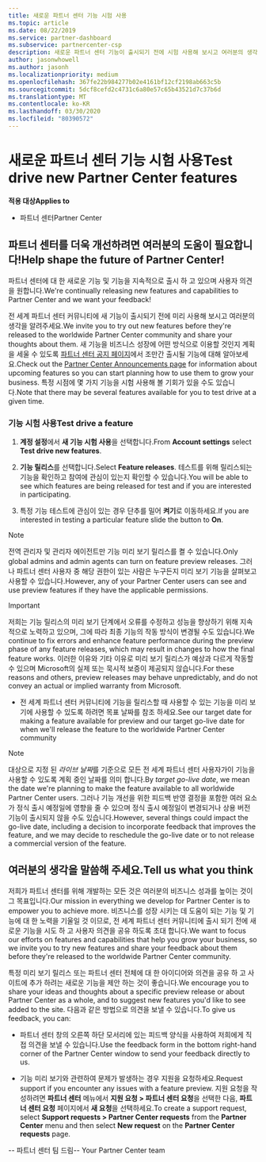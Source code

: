 ```yaml
---
title: 새로운 파트너 센터 기능 시험 사용
ms.topic: article
ms.date: 08/22/2019
ms.service: partner-dashboard
ms.subservice: partnercenter-csp
description: 새로운 파트너 센터 기능이 출시되기 전에 시험 사용해 보시고 여러분의 생각을 알려주세요. 파트너 센터를 더욱 개선하려면 여러분의 도움이 필요합니다!
author: jasonwhowell
ms.author: jasonh
ms.localizationpriority: medium
ms.openlocfilehash: 367fe22b984277b02e4161bf12cf2198ab663c5b
ms.sourcegitcommit: 5dcf8cefd2c4731c6a80e57c65b43521d7c37b6d
ms.translationtype: MT
ms.contentlocale: ko-KR
ms.lasthandoff: 03/30/2020
ms.locfileid: "80390572"
---
```

# <a name="test-drive-new-partner-center-features"></a><span data-ttu-id="9a7db-104">새로운 파트너 센터 기능 시험 사용</span><span class="sxs-lookup"><span data-stu-id="9a7db-104">Test drive new Partner Center features</span></span>

<span data-ttu-id="9a7db-105">**적용 대상**</span><span class="sxs-lookup"><span data-stu-id="9a7db-105">**Applies to**</span></span>

- <span data-ttu-id="9a7db-106">파트너 센터</span><span class="sxs-lookup"><span data-stu-id="9a7db-106">Partner Center</span></span>

## <a name="help-shape-the-future-of-partner-center"></a><span data-ttu-id="9a7db-107">파트너 센터를 더욱 개선하려면 여러분의 도움이 필요합니다!</span><span class="sxs-lookup"><span data-stu-id="9a7db-107">Help shape the future of Partner Center!</span></span>

<span data-ttu-id="9a7db-108">파트너 센터에 대 한 새로운 기능 및 기능을 지속적으로 출시 하 고 있으며 사용자 의견을 원합니다.</span><span class="sxs-lookup"><span data-stu-id="9a7db-108">We're continually releasing new features and capabilities to Partner Center and we want your feedback!</span></span> 

<span data-ttu-id="9a7db-109">전 세계 파트너 센터 커뮤니티에 새 기능이 출시되기 전에 미리 사용해 보시고 여러분의 생각을 알려주세요.</span><span class="sxs-lookup"><span data-stu-id="9a7db-109">We invite you to try out new features before they're released to the worldwide Partner Center community and share your thoughts about them.</span></span> <span data-ttu-id="9a7db-110">새 기능을 비즈니스 성장에 어떤 방식으로 이용할 것인지 계획을 세울 수 있도록 [파트너 센터 공지 페이지](https://partnercenter.microsoft.com/pcv/announcements)에서 조만간 출시될 기능에 대해 알아보세요.</span><span class="sxs-lookup"><span data-stu-id="9a7db-110">Check out the [Partner Center Announcements page](https://partnercenter.microsoft.com/pcv/announcements) for information about upcoming features so you can start planning how to use them to grow your business.</span></span> <span data-ttu-id="9a7db-111">특정 시점에 몇 가지 기능을 시험 사용해 볼 기회가 있을 수도 있습니다.</span><span class="sxs-lookup"><span data-stu-id="9a7db-111">Note that there may be several features available for you to test drive at a given time.</span></span>

### <a name="test-drive-a-feature"></a><span data-ttu-id="9a7db-112">기능 시험 사용</span><span class="sxs-lookup"><span data-stu-id="9a7db-112">Test drive a feature</span></span>

1. <span data-ttu-id="9a7db-113">**계정 설정**에서 **새 기능 시험 사용**을 선택합니다.</span><span class="sxs-lookup"><span data-stu-id="9a7db-113">From **Account settings** select **Test drive new features**.</span></span>

2. <span data-ttu-id="9a7db-114">**기능 릴리스**를 선택합니다.</span><span class="sxs-lookup"><span data-stu-id="9a7db-114">Select **Feature releases**.</span></span> <span data-ttu-id="9a7db-115">테스트를 위해 릴리스되는 기능을 확인하고 참여에 관심이 있는지 확인할 수 있습니다.</span><span class="sxs-lookup"><span data-stu-id="9a7db-115">You will be able to see which features are being released for test and if you are interested in participating.</span></span>

3. <span data-ttu-id="9a7db-116">특정 기능 테스트에 관심이 있는 경우 단추를 밀어 **켜기**로 이동하세요.</span><span class="sxs-lookup"><span data-stu-id="9a7db-116">If you are interested in testing a particular feature slide the button to **On**.</span></span> 

> [!NOTE]  
>  <span data-ttu-id="9a7db-117">전역 관리자 및 관리자 에이전트만 기능 미리 보기 릴리스를 켤 수 있습니다.</span><span class="sxs-lookup"><span data-stu-id="9a7db-117">Only global admins and admin agents can turn on feature preview releases.</span></span> <span data-ttu-id="9a7db-118">그러나 파트너 센터 사용자 중 해당 권한이 있는 사람은 누구든지 미리 보기 기능을 살펴보고 사용할 수 있습니다.</span><span class="sxs-lookup"><span data-stu-id="9a7db-118">However, any of your Partner Center users can see and use preview features if they have the applicable permissions.</span></span>

> [!IMPORTANT]  
> <span data-ttu-id="9a7db-119">저희는 기능 릴리스의 미리 보기 단계에서 오류를 수정하고 성능을 향상하기 위해 지속적으로 노력하고 있으며, 그에 따라 최종 기능의 작동 방식이 변경될 수도 있습니다.</span><span class="sxs-lookup"><span data-stu-id="9a7db-119">We continue to fix errors and enhance feature performance during the preview phase of any feature releases, which may result in changes to how the final feature works.</span></span> <span data-ttu-id="9a7db-120">이러한 이유와 기타 이유로 미리 보기 릴리스가 예상과 다르게 작동할 수 있으며 Microsoft의 실제 또는 묵시적 보증이 제공되지 않습니다.</span><span class="sxs-lookup"><span data-stu-id="9a7db-120">For these reasons and others, preview releases may behave unpredictably, and do not convey an actual or implied warranty from Microsoft.</span></span>

- <span data-ttu-id="9a7db-121">전 세계 파트너 센터 커뮤니티에 기능을 릴리스할 때 사용할 수 있는 기능을 미리 보기에 사용할 수 있도록 하려면 목표 날짜를 참조 하세요.</span><span class="sxs-lookup"><span data-stu-id="9a7db-121">See our target date for making a feature available for preview and our target go-live date for when we'll release the feature to the worldwide Partner Center community</span></span>

> [!NOTE]  
>  <span data-ttu-id="9a7db-122">대상으로 지정 된 *라이브 날짜*를 기준으로 모든 전 세계 파트너 센터 사용자가이 기능을 사용할 수 있도록 계획 중인 날짜를 의미 합니다.</span><span class="sxs-lookup"><span data-stu-id="9a7db-122">By *target go-live date*, we mean the date we're planning to make the feature available to all worldwide Partner Center users.</span></span> <span data-ttu-id="9a7db-123">그러나 기능 개선을 위한 피드백 반영 결정을 포함한 여러 요소가 정식 출시 예정일에 영향을 줄 수 있으며 정식 출시 예정일이 변경되거나 상용 버전 기능이 출시되지 않을 수도 있습니다.</span><span class="sxs-lookup"><span data-stu-id="9a7db-123">However, several things could impact the go-live date, including a decision to incorporate feedback that improves the feature, and we may decide to reschedule the go-live date or to not release a commercial version of the feature.</span></span>  


 
## <a name="tell-us-what-you-think"></a><span data-ttu-id="9a7db-124">여러분의 생각을 말씀해 주세요.</span><span class="sxs-lookup"><span data-stu-id="9a7db-124">Tell us what you think</span></span>

<span data-ttu-id="9a7db-125">저희가 파트너 센터를 위해 개발하는 모든 것은 여러분의 비즈니스 성과를 높이는 것이 그 목표입니다.</span><span class="sxs-lookup"><span data-stu-id="9a7db-125">Our mission in everything we develop for Partner Center is to empower you to achieve more.</span></span> <span data-ttu-id="9a7db-126">비즈니스를 성장 시키는 데 도움이 되는 기능 및 기능에 대 한 노력을 기울일 것 이므로, 전 세계 파트너 센터 커뮤니티에 출시 되기 전에 새로운 기능을 시도 하 고 사용자 의견을 공유 하도록 초대 합니다.</span><span class="sxs-lookup"><span data-stu-id="9a7db-126">We want to focus our efforts on features and capabilities that help you grow your business, so we invite you to try new features and share your feedback about them before they're released to the worldwide Partner Center community.</span></span> 

<span data-ttu-id="9a7db-127">특정 미리 보기 릴리스 또는 파트너 센터 전체에 대 한 아이디어와 의견을 공유 하 고 사이트에 추가 하려는 새로운 기능을 제안 하는 것이 좋습니다.</span><span class="sxs-lookup"><span data-stu-id="9a7db-127">We encourage you to share your ideas and thoughts about a specific preview release or about Partner Center as a whole, and to suggest new features you'd like to see added to the site.</span></span> <span data-ttu-id="9a7db-128">다음과 같은 방법으로 의견을 보낼 수 있습니다.</span><span class="sxs-lookup"><span data-stu-id="9a7db-128">To give us feedback, you can:</span></span>  

-   <span data-ttu-id="9a7db-129">파트너 센터 창의 오른쪽 하단 모서리에 있는 피드백 양식을 사용하여 저희에게 직접 의견을 보낼 수 있습니다.</span><span class="sxs-lookup"><span data-stu-id="9a7db-129">Use the feedback form in the bottom right-hand corner of the Partner Center window to send your feedback directly to us.</span></span> 

-   <span data-ttu-id="9a7db-130">기능 미리 보기와 관련하여 문제가 발생하는 경우 지원을 요청하세요.</span><span class="sxs-lookup"><span data-stu-id="9a7db-130">Request support if you encounter any issues with a feature preview.</span></span> <span data-ttu-id="9a7db-131">지원 요청을 작성하려면 **파트너 센터** 메뉴에서 **지원 요청 > 파트너 센터 요청**을 선택한 다음, **파트너 센터 요청** 페이지에서 **새 요청**을 선택하세요.</span><span class="sxs-lookup"><span data-stu-id="9a7db-131">To create a support request, select **Support requests > Partner Center requests** from the **Partner Center** menu and then select **New request** on the **Partner Center requests** page.</span></span>



<span data-ttu-id="9a7db-132">-- 파트너 센터 팀 드림</span><span class="sxs-lookup"><span data-stu-id="9a7db-132">-- Your Partner Center team</span></span>

